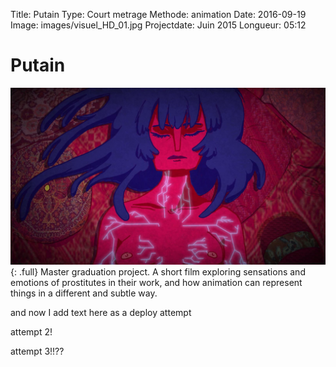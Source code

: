 Title: Putain
Type: Court metrage
Methode: animation
Date: 2016-09-19
Image: images/visuel_HD_01.jpg
Projectdate: Juin 2015
Longueur: 05:12



# Putain
![alt](images/visuel_HD_01.jpg){: .full}
Master graduation project. A short film exploring sensations and emotions of prostitutes in their work, and how animation can represent things in a different and subtle way.

and now I add text here as a deploy attempt

attempt 2!

attempt 3!!??

